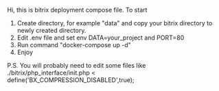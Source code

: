 Hi, this is bitrix deployment compose file. To start

1. Create directory, for example "data" and copy your bitrix directory to newly created directory.
2. Edit .env file and set env DATA=your_project and PORT=80
3. Run command "docker-compose up -d"
4. Enjoy

P.S. You will probably need to edit some files like
./bitrix/php_interface/init.php < define('BX_COMPRESSION_DISABLED',true);
